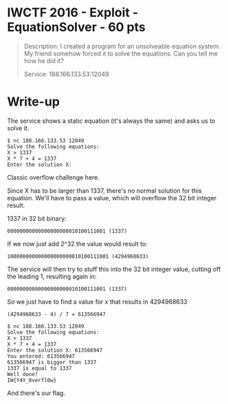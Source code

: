 # IWCTF 2016 - Exploit - EquationSolver - 60 pts

>  Description: I created a program for an unsolveable equation system. My friend somehow forced it to solve the equations. Can you tell me how he did it?
>
> Service: 188.166.133.53:12049 

# Write-up

The service shows a static equation (it's always the same) and asks us to solve it.

```shell
$ nc 188.166.133.53 12049
Solve the following equations:
X > 1337
X * 7 + 4 = 1337
Enter the solution X: 
```

Classic overflow challenge here. 

Since X has to be larger than 1337, there's no normal solution for this equation. We'll have to pass a value, which will overflow the 32 bit integer result.

1337 in 32 bit binary:

```shell
00000000000000000000010100111001 (1337)
```

If we now just add 2^32 the value would result to:

```shell
100000000000000000000010100111001 (4294968633)
```

The service will then try to stuff this into the 32 bit integer value, cutting off the leading 1, resulting again in:

```shell
00000000000000000000010100111001 (1337)
```

So we just have to find a value for x that results in 4294968633

```shell
(4294968633 - 4) / 7 = 613566947
```

```shell
$ nc 188.166.133.53 12049
Solve the following equations:
X > 1337
X * 7 + 4 = 1337
Enter the solution X: 613566947
You entered: 613566947
613566947 is bigger than 1337
1337 is equal to 1337
Well done!
IW{Y4Y_0verfl0w}
```

And there's our flag.





